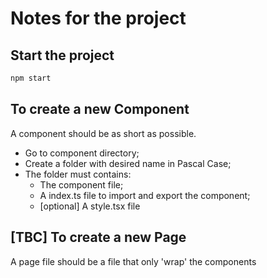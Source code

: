 # Notes for the project

## Start the project

```bash
npm start
```

## To create a new Component

A component should be as short as possible.

- Go to component directory;
- Create a folder with desired name in Pascal Case;
- The folder must contains:
  - The component file;
  - A index.ts file to import and export the component;
  - [optional] A style.tsx file

## [TBC] To create a new Page

A page file should be a file that only 'wrap' the components
